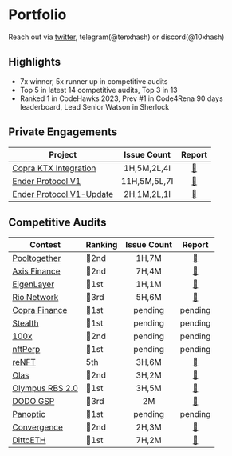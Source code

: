 # Portfolio

Reach out via [twitter](https://twitter.com/10xhash), telegram(@tenxhash) or discord(@10xhash)

## Highlights

- 7x winner, 5x runner up in competitive audits
- Top 5 in latest 14 competitive audits, Top 3 in 13
- Ranked 1 in CodeHawks 2023, Prev #1 in Code4Rena 90 days leaderboard, Lead Senior Watson in Sherlock


## Private Engagements

| Project | Issue Count | Report |
| - | :-: | :-: |
| [Copra KTX Integration](https://www.copra.finance/) | 1H,5M,2L,4I | [📄](/private_engagements/Copra%20KTX%20Integration.pdf) |
| [Ender Protocol V1](https://www.enderprotocol.io/) | 11H,5M,5L,7I | [📄](/private_engagements/Ender%20Protocol%20V1.pdf) |
| [Ender Protocol V1-Update](https://www.enderprotocol.io/) | 2H,1M,2L,1I | [📄](/private_engagements/Ender%20Protocol%20V1%20Update.pdf) |

## Competitive Audits

| Contest | Ranking | Issue Count | Report |
| - | - | :-: | :-: |
| [Pooltogether](https://audits.sherlock.xyz/contests/225) | 🥈2nd | 1H,7M | [📄](/contests/Pooltogether.md) |
| [Axis Finance](https://audits.sherlock.xyz/contests/206) | 🥈2nd | 7H,4M | [📄](/contests/Axis%20Finance.md) |
| [EigenLayer](https://cantina.xyz/competitions/4b6f08a7-e830-4499-9977-08e2c3b32068) | 🥇1st | 1H,1M | [📄](/contests/Eigenlayer.md) |
| [Rio Network](https://audits.sherlock.xyz/contests/176) | 🥉3rd | 5H,6M | [📄](/contests/Rio%20Network.md) |
| [Copra Finance](https://audits.sherlock.xyz/contests/141) | 🥇1st | pending | pending |
| [Stealth](https://audits.sherlock.xyz/contests/201) | 🥇1st | pending | pending |
| [100x](https://audits.sherlock.xyz/contests/153) | 🥈2nd | pending | pending |
| [nftPerp](https://code4rena.com/audits/2024-01-nftperp-invitational) | 🥇1st | pending | pending |
| [reNFT](https://code4rena.com/audits/2024-01-renft) | 5th | 3H,6M | [📄](/contests/reNFT.md) |
| [Olas](https://code4rena.com/audits/2023-12-olas) | 🥈2nd | 3H,2M | [📄](/contests/Olas.md) |
| [Olympus RBS 2.0](https://audits.sherlock.xyz/contests/128) | 🥇1st | 3H,5M | [📄](/contests/Olympus%20RBS%202.0.md) |
| [DODO GSP](https://audits.sherlock.xyz/contests/135) | 🥉3rd | 2M | [📄](/contests/DODO%20GSP.md) |
| [Panoptic](https://code4rena.com/audits/2023-11-panoptic) | 🥇1st | pending | pending |
| [Convergence](https://audits.sherlock.xyz/contests/126) | 🥈2nd | 2H,3M | [📄](/contests/Convergence.md) |
| [DittoETH](https://www.codehawks.com/contests/clm871gl00001mp081mzjdlwc) | 🥇1st | 7H,2M | [📄](/contests/DittoETH.md) |

